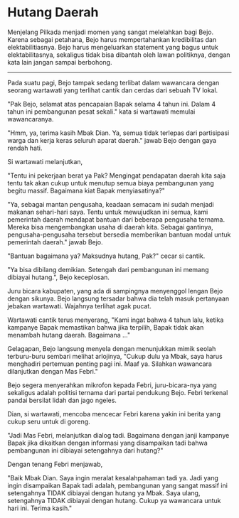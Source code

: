 # Hutang Daerah



Menjelang Pilkada menjadi momen yang sangat melelahkan bagi Bejo. Karena sebagai petahana, Bejo harus mempertahankan kredibilitas dan elektabilitiasnya. Bejo harus mengeluarkan statement yang bagus untuk elektabilitasnya, sekaligus tidak bisa dibantah oleh lawan politiknya, dengan kata lain jangan sampai berbohong.

---

Pada suatu pagi, Bejo tampak sedang terlibat dalam wawancara dengan seorang wartawati yang terlihat cantik dan cerdas dari sebuah TV lokal.

"Pak Bejo, selamat atas pencapaian Bapak selama 4 tahun ini. Dalam 4 tahun ini pembangunan pesat sekali." kata si wartawati memulai wawancaranya.

"Hmm, ya, terima kasih Mbak Dian. Ya, semua tidak terlepas dari partisipasi warga dan kerja keras seluruh aparat daerah." jawab Bejo dengan gaya rendah hati.

Si wartawati melanjutkan,

"Tentu ini pekerjaan berat ya Pak? Mengingat pendapatan daerah kita saja tentu tak akan cukup untuk  menutup semua biaya pembangunan yang begitu massif. Bagaimana kiat Bapak menyiasatinya?"

"Ya, sebagai mantan pengusaha, keadaan semacam ini sudah menjadi makanan sehari-hari saya. Tentu untuk mewujudkan ini semua, kami pemerintah daerah mendapat bantuan dari beberapa pengusaha ternama. Mereka bisa mengembangkan usaha di daerah kita. Sebagai gantinya, pengusaha-pengusaha tersebut bersedia memberikan bantuan modal untuk pemerintah daerah." jawab Bejo.

"Bantuan bagaimana ya? Maksudnya hutang, Pak?" cecar si cantik.

"Ya bisa dibilang demikian. Setengah dari pembangunan ini memang dibiayai hutang.", Bejo keceplosan.

Juru bicara kabupaten, yang ada di sampingnya menyenggol lengan Bejo dengan sikunya. Bejo langsung tersadar bahwa dia telah masuk pertanyaan jebakan wartawati. Wajahnya terlihat agak pucat.

Wartawati cantik terus menyerang, "Kami ingat bahwa 4 tahun lalu, ketika kampanye Bapak memastikan bahwa jika terpilih, Bapak tidak akan menambah hutang daerah. Bagaimana ..." 

Gelagapan, Bejo langsung menyela dengan menunjukkan mimik seolah terburu-buru sembari melihat arlojinya, "Cukup dulu ya Mbak, saya harus menghadiri pertemuan penting pagi ini. Maaf ya. Silahkan wawancara dilanjutkan dengan Mas Febri."

Bejo segera menyerahkan mikrofon kepada Febri, juru-bicara-nya yang sekaligus adalah politisi ternama dari partai pendukung Bejo. Febri terkenal pandai bersilat lidah dan jago ngeles.

Dian, si wartawati, mencoba mencecar Febri karena yakin ini berita yang cukup seru untuk di goreng.

"Jadi Mas Febri, melanjutkan dialog tadi. Bagaimana dengan janji kampanye Bapak jika dikaitkan dengan informasi yang disampaikan tadi bahwa pembangunan ini dibiayai setengahnya dari hutang?"

Dengan tenang Febri menjawab,

"Baik Mbak Dian. Saya ingin meralat kesalahpahaman tadi ya. Jadi yang ingin disampaikan Bapak tadi adalah, pembangunan yang sangat massif ini setengahnya TIDAK dibiayai dengan hutang ya Mbak. Saya ulang, setengahnya TIDAK dibiayai dengan hutang. Cukup ya wawancara untuk hari ini. Terima kasih." 
